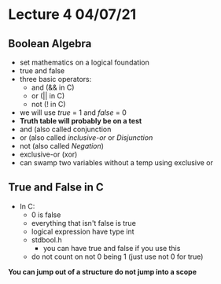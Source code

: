 # Lecture 4 04/07/21

## Boolean Algebra

* set mathematics on a logical foundation
* true and false
* three basic operators:
	* and (&& in C)
	* or (|| in C)
	* not (! in C)
* we will use *true* = 1 and *false* = 0
* **Truth table will probably be on a test**
* and (also called conjunction
* or (also called *inclusive-or* or *Disjunction*
* not (also called *Negation*)
* exclusive-or (xor)
* can swamp two variables without a temp using exclusive or

## True and False in C

* In C:
	* 0 is false
	* everything that isn't false is true
	* logical expression have type int
	* stdbool.h
		* you can have true and false if you use this 
	* do not count on not 0 being 1 (just use not 0 for true) 

**You can jump out of a structure do not jump into a scope**

